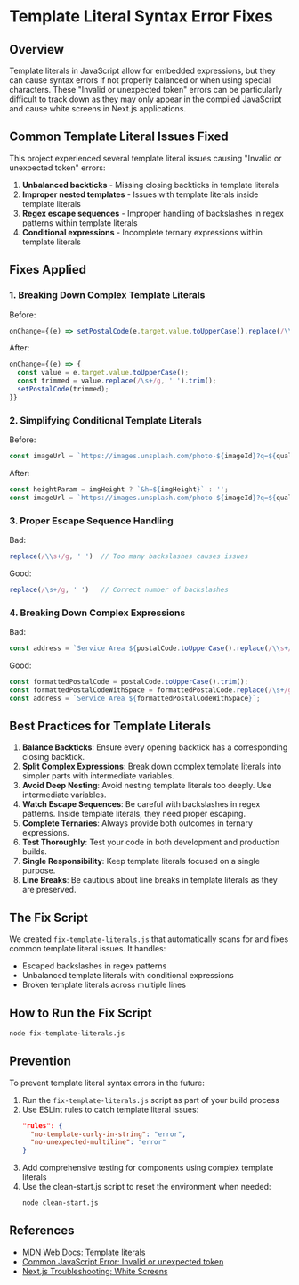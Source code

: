 # Template Literal Syntax Error Fixes

## Overview

Template literals in JavaScript allow for embedded expressions, but they can cause syntax errors if not properly balanced or when using special characters. These "Invalid or unexpected token" errors can be particularly difficult to track down as they may only appear in the compiled JavaScript and cause white screens in Next.js applications.

## Common Template Literal Issues Fixed

This project experienced several template literal issues causing "Invalid or unexpected token" errors:

1. **Unbalanced backticks** - Missing closing backticks in template literals
2. **Improper nested templates** - Issues with template literals inside template literals
3. **Regex escape sequences** - Improper handling of backslashes in regex patterns within template literals
4. **Conditional expressions** - Incomplete ternary expressions within template literals

## Fixes Applied

### 1. Breaking Down Complex Template Literals

Before:
```javascript
onChange={(e) => setPostalCode(e.target.value.toUpperCase().replace(/\\s+/g, ' ').trim())}
```

After:
```javascript
onChange={(e) => {
  const value = e.target.value.toUpperCase();
  const trimmed = value.replace(/\s+/g, ' ').trim();
  setPostalCode(trimmed);
}}
```

### 2. Simplifying Conditional Template Literals

Before:
```javascript
const imageUrl = `https://images.unsplash.com/photo-${imageId}?q=${quality}&w=${imgWidth}${imgHeight ? `&h=${imgHeight}` : ''}`;
```

After:
```javascript
const heightParam = imgHeight ? `&h=${imgHeight}` : '';
const imageUrl = `https://images.unsplash.com/photo-${imageId}?q=${quality}&w=${imgWidth}${heightParam}`;
```

### 3. Proper Escape Sequence Handling

Bad:
```javascript
replace(/\\s+/g, ' ')  // Too many backslashes causes issues
```

Good:
```javascript
replace(/\s+/g, ' ')   // Correct number of backslashes
```

### 4. Breaking Down Complex Expressions

Bad:
```javascript
const address = `Service Area ${postalCode.toUpperCase().replace(/\\s+/g, ' ').trim()}`
```

Good:
```javascript
const formattedPostalCode = postalCode.toUpperCase().trim();
const formattedPostalCodeWithSpace = formattedPostalCode.replace(/\s+/g, ' ');
const address = `Service Area ${formattedPostalCodeWithSpace}`;
```

## Best Practices for Template Literals

1. **Balance Backticks**: Ensure every opening backtick has a corresponding closing backtick.
2. **Split Complex Expressions**: Break down complex template literals into simpler parts with intermediate variables.
3. **Avoid Deep Nesting**: Avoid nesting template literals too deeply. Use intermediate variables.
4. **Watch Escape Sequences**: Be careful with backslashes in regex patterns. Inside template literals, they need proper escaping.
5. **Complete Ternaries**: Always provide both outcomes in ternary expressions.
6. **Test Thoroughly**: Test your code in both development and production builds.
7. **Single Responsibility**: Keep template literals focused on a single purpose.
8. **Line Breaks**: Be cautious about line breaks in template literals as they are preserved.

## The Fix Script

We created `fix-template-literals.js` that automatically scans for and fixes common template literal issues. It handles:

- Escaped backslashes in regex patterns
- Unbalanced template literals with conditional expressions
- Broken template literals across multiple lines

## How to Run the Fix Script

```bash
node fix-template-literals.js
```

## Prevention

To prevent template literal syntax errors in the future:

1. Run the `fix-template-literals.js` script as part of your build process
2. Use ESLint rules to catch template literal issues:
   ```json
   "rules": {
     "no-template-curly-in-string": "error",
     "no-unexpected-multiline": "error"
   }
   ```
3. Add comprehensive testing for components using complex template literals
4. Use the clean-start.js script to reset the environment when needed:
   ```bash
   node clean-start.js
   ```

## References

- [MDN Web Docs: Template literals](https://developer.mozilla.org/en-US/docs/Web/JavaScript/Reference/Template_literals)
- [Common JavaScript Error: Invalid or unexpected token](https://stackoverflow.com/questions/37881441/javascript-error-invalid-or-unexpected-token) 
- [Next.js Troubleshooting: White Screens](https://nextjs.org/docs/messages/white-screen-error) 